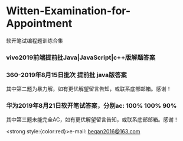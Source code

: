 # Witten-Examination-for-Appointment
软开笔试编程题训练合集

<h3>vivo2019前端提前批Java|JavaScript|c++版解题答案</h3>

<h3>360-2019年8月15日批次 提前批 java版答案</h3>
其中第二题为暴力解，如有更优解望留言告知，或联系底部邮箱。感谢！

<h3>华为2019年8月21日软开笔试答案，分别ac: 100% 100% 90%</h3>
其中第三题未能完全AC，如有更优解望留言告知，或联系底部邮箱。感谢！

<strong style:{color:red}>e-mail: beqan2016@163.com</strong>